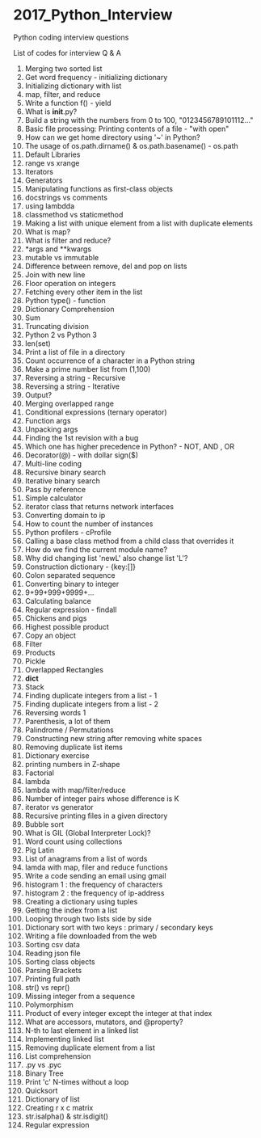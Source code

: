 # 2017_Python_Interview
Python coding interview questions

List of codes for interview Q & A
1.	Merging two sorted list
2.	Get word frequency - initializing dictionary
3.	Initializing dictionary with list
4.	map, filter, and reduce
5.	Write a function f() - yield
6.	What is __init__.py?
7.	Build a string with the numbers from 0 to 100, "0123456789101112..."
8.	Basic file processing: Printing contents of a file - "with open"
9.	How can we get home directory using '~' in Python?
10.	The usage of os.path.dirname() & os.path.basename() - os.path
11.	Default Libraries
12.	range vs xrange
13.	Iterators
14.	Generators
15.	Manipulating functions as first-class objects
16.	docstrings vs comments
17.	using lambdda
18.	classmethod vs staticmethod
19.	Making a list with unique element from a list with duplicate elements
20.	What is map?
21.	What is filter and reduce?
22.	*args and **kwargs
23.	mutable vs immutable
24.	Difference between remove, del and pop on lists
25.	Join with new line
26.	Floor operation on integers
27.	Fetching every other item in the list
28.	Python type() - function
29.	Dictionary Comprehension
30.	Sum
31.	Truncating division
32.	Python 2 vs Python 3
33.	len(set)
34.	Print a list of file in a directory
35.	Count occurrence of a character in a Python string
36.	Make a prime number list from (1,100)
37.	Reversing a string - Recursive
38.	Reversing a string - Iterative
39.	Output?
40.	Merging overlapped range
41.	Conditional expressions (ternary operator)
42.	Function args
43.	Unpacking args
44.	Finding the 1st revision with a bug
45.	Which one has higher precedence in Python? - NOT, AND , OR
46.	Decorator(@) - with dollar sign($)
47.	Multi-line coding
48.	Recursive binary search
49.	Iterative binary search
50.	Pass by reference
51.	Simple calculator
52.	iterator class that returns network interfaces
53.	Converting domain to ip
54.	How to count the number of instances
55.	Python profilers - cProfile
56.	Calling a base class method from a child class that overrides it
57.	How do we find the current module name?
58.	Why did changing list 'newL' also change list 'L'?
59.	Construction dictionary - {key:[]}
60.	Colon separated sequence
61.	Converting binary to integer
62.	9+99+999+9999+...
63.	Calculating balance
64.	Regular expression - findall
65.	Chickens and pigs
66.	Highest possible product
67.	Copy an object
68.	Filter
69.	Products
70.	Pickle
71.	Overlapped Rectangles
72.	__dict__
73.	Stack
74.	Finding duplicate integers from a list - 1
75.	Finding duplicate integers from a list - 2
76.	Reversing words 1
77.	Parenthesis, a lot of them
78.	Palindrome / Permutations
79.	Constructing new string after removing white spaces
80.	Removing duplicate list items
81.	Dictionary exercise
82.	printing numbers in Z-shape
83.	Factorial
84.	lambda
85.	lambda with map/filter/reduce
86.	Number of integer pairs whose difference is K
87.	iterator vs generator
88.	Recursive printing files in a given directory
89.	Bubble sort
90.	What is GIL (Global Interpreter Lock)?
91.	Word count using collections
92.	Pig Latin
93.	List of anagrams from a list of words
94.	lamda with map, filer and reduce functions
95.	Write a code sending an email using gmail
96.	histogram 1 : the frequency of characters
97.	histogram 2 : the frequency of ip-address
98.	Creating a dictionary using tuples
99.	Getting the index from a list
100.	Looping through two lists side by side
101.	Dictionary sort with two keys : primary / secondary keys
102.	Writing a file downloaded from the web
103.	Sorting csv data
104.	Reading json file
105.	Sorting class objects
106.	Parsing Brackets
107.	Printing full path
108.	str() vs repr()
109.	Missing integer from a sequence
110.	Polymorphism
111.	Product of every integer except the integer at that index
112.	What are accessors, mutators, and @property?
113.	N-th to last element in a linked list
114.	Implementing linked list
115.	Removing duplicate element from a list
116.	List comprehension
117.	.py vs .pyc
118.	Binary Tree
119.	Print 'c' N-times without a loop
120.	Quicksort
121.	Dictionary of list
122.	Creating r x c matrix
123.	str.isalpha() & str.isdigit()
124.	Regular expression


